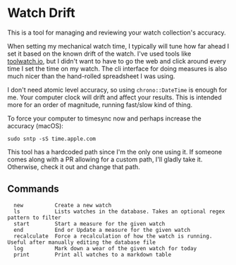 # Watch Drift

This is a tool for managing and reviewing your watch collection's accuracy.

When setting my mechanical watch time, I typically will tune how far ahead I set it based on the known drift of the watch. I've used tools like [toolwatch.io](toolwatch.io), but I didn't want to have to go the web and click around every time I set the time on my watch. The cli interface for doing measures is also much nicer than the hand-rolled spreadsheet I was using.

I don't need atomic level accuracy, so using `chrono::DateTime` is enough for me. Your computer clock
will drift and affect your results. This is intended more for an order of magnitude, running fast/slow kind of thing.

To force your computer to timesync now and perhaps increase the accuracy (macOS):
```
sudo sntp -sS time.apple.com
```

This tool has a hardcoded path since I'm the only one using it. If someone comes along with a PR allowing for a custom path, I'll gladly take it. Otherwise, check it out and change that path.

## Commands
```
  new          Create a new watch
  ls           Lists watches in the database. Takes an optional regex pattern to filter
  start        Start a measure for the given watch
  end          End or Update a measure for the given watch
  recalculate  Force a recalculation of how the watch is running. Useful after manually editing the database file
  log          Mark down a wear of the given watch for today
  print        Print all watches to a markdown table
```

